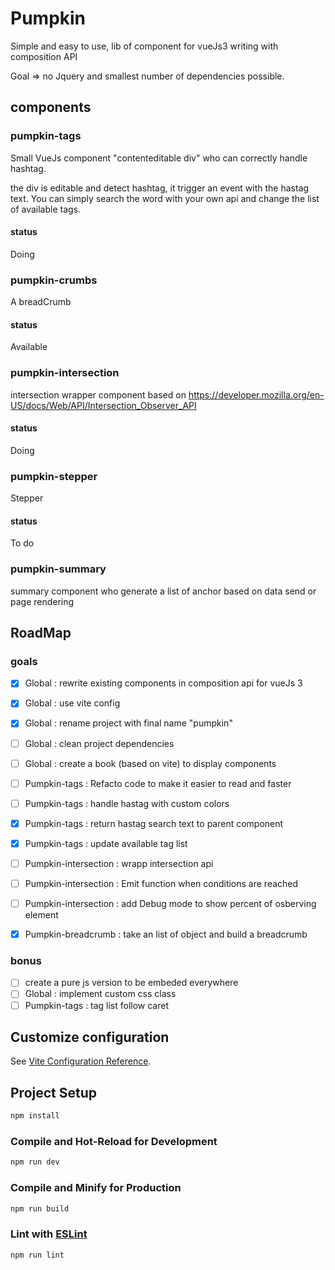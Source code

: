 # Pumpkin

Simple and easy to use, lib of component for vueJs3 writing with composition API

Goal => no Jquery and smallest number of dependencies possible.

## components

### pumpkin-tags
Small VueJs component "contenteditable div" who can correctly handle hashtag.

the div is editable and detect hashtag, it trigger an event with the hastag text.
You can simply search the word with your own api and change the list of available tags.

#### status
Doing

### pumpkin-crumbs

A breadCrumb

#### status
Available


### pumpkin-intersection

intersection wrapper component based on https://developer.mozilla.org/en-US/docs/Web/API/Intersection_Observer_API


#### status
Doing

### pumpkin-stepper

Stepper

#### status
To do

### pumpkin-summary

summary component who generate a list of anchor based on data send or page rendering

## RoadMap

### goals

- [x] Global : rewrite existing components in composition api for vueJs 3
- [x] Global : use vite config
- [x] Global : rename project with final name "pumpkin"
- [ ] Global : clean project dependencies
- [ ] Global : create a book (based on vite) to display components

- [ ] Pumpkin-tags : Refacto code to make it easier to read and faster
- [ ] Pumpkin-tags : handle hastag with custom colors
- [x] Pumpkin-tags : return hastag search text to parent component
- [x] Pumpkin-tags : update available tag list

- [ ] Pumpkin-intersection : wrapp intersection api 
- [ ] Pumpkin-intersection : Emit function when conditions are reached
- [ ] Pumpkin-intersection : add Debug mode to show percent of osberving element

- [x] Pumpkin-breadcrumb : take an list of object and build a breadcrumb

### bonus

- [ ] create a pure js version to be embeded everywhere
- [ ] Global : implement custom css class
- [ ] Pumpkin-tags : tag list follow caret

## Customize configuration

See [Vite Configuration Reference](https://vitejs.dev/config/).

## Project Setup

```sh
npm install
```

### Compile and Hot-Reload for Development

```sh
npm run dev
```

### Compile and Minify for Production

```sh
npm run build
```

### Lint with [ESLint](https://eslint.org/)

```sh
npm run lint
```

